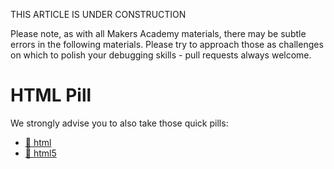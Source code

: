 THIS ARTICLE IS UNDER CONSTRUCTION

Please note, as with all Makers Academy materials, there may be subtle errors in the following materials. Please try to approach those as challenges on which to polish your debugging skills - pull requests always welcome.

HTML Pill
================

We strongly advise you to also take those quick pills:
- [:pill: html](https://github.com/makersacademy/course/blob/master/pills/html.md "html")
- [:pill: html5](https://github.com/makersacademy/course/blob/master/pills/html5.md "html5")

<!doctype html>

<html>

<head>

  <title> Title of your website </titlee>

  <style> Inline CSS, forget it </style>

  <meta> Mainly for SEO </meta>

  <link> In order to link stylesheets </link>

  <script> In order to link or write JS </script>

</head>

<body>

  <header>Header of the current section/article</header>

  <nav>Used for menu<nav>

    <ul>Bullet point list (often used in <nav> tag in order to structure your menu)

      <li>First bullet<li>

      <li>Second bullet<li>

      <li>…<li>

    <ul>

  <article>If the content make sense on his own</article>

  <section>If the content is related</section>

  <h1>from h1 to h6, those are the titles (by importance)</h1>

  <p>This is a paragraph</p>

  <a href=“link”>title of the link</a> watch the different attributes

  <img src=“link” alt=“description of the pic”>

  <footer>Footer of the current section/article</footer>

</body>

</html>
